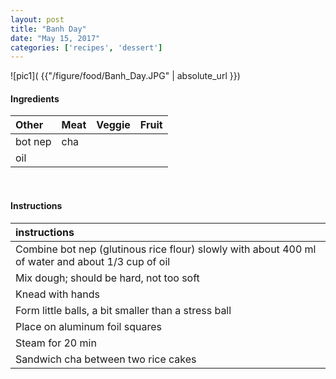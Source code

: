 ```yaml
---
layout: post
title: "Banh Day"
date: "May 15, 2017"
categories: ['recipes', 'dessert']
---
```




![pic1]( {{"/figure/food/Banh_Day.JPG" | absolute_url }})




#### Ingredients

<table class = "presenttab">
 <thead>
  <tr>
   <th style="text-align:left;"> Other </th>
   <th style="text-align:left;"> Meat </th>
   <th style="text-align:left;"> Veggie </th>
   <th style="text-align:left;"> Fruit </th>
  </tr>
 </thead>
<tbody>
  <tr>
   <td style="text-align:left;"> bot nep </td>
   <td style="text-align:left;"> cha </td>
   <td style="text-align:left;">  </td>
   <td style="text-align:left;">  </td>
  </tr>
  <tr>
   <td style="text-align:left;"> oil </td>
   <td style="text-align:left;">  </td>
   <td style="text-align:left;">  </td>
   <td style="text-align:left;">  </td>
  </tr>
</tbody>
</table>

<br>

#### Instructions

<table class = "presenttabnoh">
 <thead>
  <tr>
   <th style="text-align:left;"> instructions </th>
  </tr>
 </thead>
<tbody>
  <tr>
   <td style="text-align:left;"> Combine bot nep (glutinous rice flour) slowly with about 400 ml of water and about 1/3 cup of oil </td>
  </tr>
  <tr>
   <td style="text-align:left;"> Mix dough; should be hard, not too soft </td>
  </tr>
  <tr>
   <td style="text-align:left;"> Knead with hands </td>
  </tr>
  <tr>
   <td style="text-align:left;"> Form little balls, a bit smaller than a stress ball </td>
  </tr>
  <tr>
   <td style="text-align:left;"> Place on aluminum foil squares </td>
  </tr>
  <tr>
   <td style="text-align:left;"> Steam for 20 min </td>
  </tr>
  <tr>
   <td style="text-align:left;"> Sandwich cha between two rice cakes </td>
  </tr>
</tbody>
</table>

